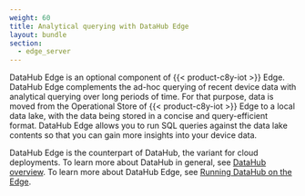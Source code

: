 ```yaml
---
weight: 60
title: Analytical querying with DataHub Edge
layout: bundle
section:
  - edge_server
---
```


DataHub Edge is an optional component of {{< product-c8y-iot >}} Edge. DataHub Edge complements the ad-hoc querying of recent device data with analytical querying over long periods of time. For that purpose, data is moved from the Operational Store of {{< product-c8y-iot >}} Edge to a local data lake, with the data being stored in a concise and query-efficient format. DataHub Edge allows you to run SQL queries against the data lake contents so that you can gain more insights into your device data.

DataHub Edge is the counterpart of DataHub, the variant for cloud deployments. To learn more about DataHub in general, see [DataHub overview](/datahub/datahub-overview). To learn more about DataHub Edge, see [Running DataHub on the Edge](/datahub/running-datahub-on-the-edge/).
